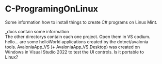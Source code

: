 # C-ProgramingOnLinux
Some information how to install things to create C# programs on Linux Mint.

_docs contain some information  
The other directorys contain each one project. Open them in VS codium.  
hello... are some helloWorld applications created by the dotnet/avalonia tools. 
AvaloniaApp_VS (+ AvaloniaApp_VS.Desktop) was created on Windows in Visual Studio 2022 to test the UI controls. Is it portable to Linux?  
